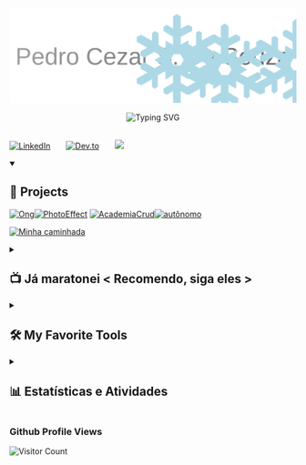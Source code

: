 <p align="center">
  <a href="https://github.com/Ary-Pedro">
<img src="https://raw.githubusercontent.com/Ary-Pedro/svg/refs/heads/main/assets/name.svg?token=GHSAT0AAAAAAC3H2VNIIZEIQXOOYM5YWRC6Z5EX2ZA">

<!-- credit for Typing SVG by DenverCoder1 - https://github.com/DenverCoder1/readme-typing-svg -->

<div style="text-align: center;">
<img  style="display: inline-block; max-width: 100%; height: auto;" src="https://readme-typing-svg.demolab.com?font=Anton&pause=1000&color=F78A8A&vCenter=true&random=false&width=435&lines=Sauda%C3%A7%C3%B5es+a+todos%F0%9F%91%8B%F0%9F%8F%BC;2+anos+de+experi%C3%AAncia+com+c%C3%B3digos+;Almejo+ser+um+Full-Stack+web;Sempre+aprendendo+coisas+novas;Sou+aluno+de+5%C2%B0+per%C3%ADodo+de+Sistema" alt="Typing SVG" />
</div>


<br>

<!-- Social -->
<a style="display: inline-block; max-width: 100%; height: auto;" href="https://www.linkedin.com/in/pedro-cézar-s-de-souza/"><img width="32px" alt="LinkedIn" title="LinkedIn" src="https://i.imgur.com/yRpa1dQ.png"/></a>
  &#8287;&#8287;&#8287;&#8287;&#8287;
<a href="#meusite"><img width="32px" alt="Dev.to" title="DenverCoder1 Dev.to" src="https://i.imgur.com/mVm29vK.png"></a>
  &#8287;&#8287;&#8287;&#8287;&#8287;
![](https://visitcount.itsvg.in/api?id=Ary-Pedro&label=Visitantes%20-%20GitHub&color=11&icon=5&pretty=true)

<!-- Cards vinculados : https://shields.io/badges --->
<details open> 
  <summary><h2>📕 Projects </h2></summary>


  <p align="left">
  <a href="https://github.com/Ary-Pedro/Projeto-AbapRJ"><img width="278" src="https://denvercoder1-github-readme-stats.vercel.app/api/pin/?username=Ary-Pedro&repo=Projeto-AbapRJ&theme=react&bg_color=1F222E&title_color=F85D7F&hide_border=true&icon_color=F8D866&show_icons=true&show_description=false" alt="Ong"></a><a href="https://github.com/Ary-Pedro/Manipulador-de-Imagem"><img width="278" src="https://denvercoder1-github-readme-stats.vercel.app/api/pin/?username=Ary-Pedro&repo=Manipulador-de-Imagem&theme=react&bg_color=1F222E&title_color=F85D7F&hide_border=true&icon_color=F8D866&show_icons=true&show_description=false" alt="PhotoEffect"></a> 
  <a href="https://github.com/Ary-Pedro/Sistema-academia"><img width="278" src="https://denvercoder1-github-readme-stats.vercel.app/api/pin/?username=Ary-Pedro&repo=Sistema-academia&theme=react&bg_color=1F222E&title_color=F85D7F&hide_border=true&icon_color=F8D866&show_icons=true&show_description=false" alt="AcademiaCrud"></a><a href="https://github.com/Ary-Pedro/Sistema-vendas-Deaaz"><img width="278" src="https://denvercoder1-github-readme-stats.vercel.app/api/pin/?username=Ary-Pedro&repo=Sistema-vendas-Deaaz&theme=react&bg_color=1F222E&title_color=F85D7F&hide_border=true&icon_color=F8D866&show_icons=true&show_description=false" alt="autônomo"></a> 

  <a href="https://replit.com/@PedroCezar2"><img alt="Minha caminhada" title="All Practice" src="https://custom-icon-badges.demolab.com/badge/-The%20Road%20So%20Far-1F222E?style=for-the-badge&logoColor=white&logo=fork"/></a>
  </p>

</details>

<details> 
  <summary><h2>📺 Já maratonei &lt; Recomendo, siga eles  &gt;</h2></summary>

<a href="https://www.youtube.com/watch?v=S9uPNppGsGo&list=PLHz_AreHm4dlKP6QQCekuIPky1CiwmdI6&pp=iAQB">
<img src="https://ytcards.demolab.com/?id=S9uPNppGsGo&title=Curso%20Python%20%2301%20-%20Seja%20um%20Programador&background_color=%230d1117&title_color=%23ffffff&stats_color=%23dedede&max_title_lines=2&border_radius=5&duration=1767" alt="Curso Python #01 - Seja um Programador" title="Curso Python #01 - Seja um Programador">
</a>
<a href="https://www.youtube.com/watch?v=VKjFuX91G5Q&list=PL62G310vn6nFIsOCC0H-C2infYgwm8SWW&pp=iAQB">
<img src="https://ytcards.demolab.com/?id=VKjFuX91G5Q&title=00%20-%20Maratona%20Java%20Virado%20No%20Jiraya%20-%20Bem-vindo&background_color=%230d1117&title_color=%23ffffff&stats_color=%23dedede&max_title_lines=2&border_radius=5&duration=371" alt="00 - Maratona Java Virado No Jiraya - Bem-vindo" title="00 - Maratona Java Virado No Jiraya - Bem-vindo">
</a>
<a href="https://www.youtube.com/watch?v=MsUL3Pgofl4">
<img src="https://ytcards.demolab.com/?id=MsUL3Pgofl4&title=Crie%20um%20projeto%20completo%20com%20Django&background_color=%230d1117&title_color=%23ffffff&stats_color=%23dedede&max_title_lines=2&border_radius=5&duration=8705" alt="Crie um projeto completo com Django" title="Crie um projeto completo com Django">
</a>
<br>
<a href="https://www.youtube.com/watch?v=ekpnVh-l3YA&list=PL4HikwTaYE0GEs7lvlYJQcvKhq0QZGRVn">
<img src="https://ytcards.demolab.com/?id=ekpnVh-l3YA&title=LangChain%20Tutorial%20%28Python%29%20%231%3A%20Intro%20%26%20Setup&background_color=%230d1117&title_color=%23ffffff&stats_color=%23dedede&max_title_lines=2&border_radius=5&duration=598" alt="LangChain Tutorial (Python) #1: Intro & Setup" title="LangChain Tutorial (Python) #1: Intro & Setup">
</a>
<a href="https://www.youtube.com/watch?v=O73xbQvGhHk&list=PL0N5TAOhX5E9eJ9Ix6YUIgEw3lNmaIEE9">
  <img src="https://ytcards.demolab.com/?id=O73xbQvGhHk&title=Curso%20de%20PHP%208%20%20%20Aula%20001%20%20%20Apresenta%C3%A7%C3%A3o%20do%20Curso%20de%20PHP%208&background_color=%230d1117&title_color=%23ffffff&stats_color=%23dedede&max_title_lines=2&border_radius=5&duration=1084" alt="Curso de PHP 8   Aula 001   Apresentação do Curso de PHP 8" title="Curso de PHP 8   Aula 001   Apresentação do Curso de PHP 8">
</a>
<a href="https://www.youtube.com/watch?v=YW113aC8TII">
  <img src="https://ytcards.demolab.com/?id=YW113aC8TII&title=O%20GUIA%20INICIAL%20COMPLETO%20DE%20PYTHON%20E%20DJANGO&background_color=%230d1117&title_color=%23ffffff&stats_color=%23dedede&max_title_lines=2&border_radius=5&duration=4186" alt="O GUIA INICIAL COMPLETO DE PYTHON E DJANGO" title="O GUIA INICIAL COMPLETO DE PYTHON E DJANGO">
</a>
<br>

<a href="https://www.youtube.com/watch?v=KPoeNZZ6H4s">
  <img src="https://ytcards.demolab.com/?id=KPoeNZZ6H4s&title=Giving%20Personality%20to%20Procedural%20Animations%20using%20Math&background_color=%230d1117&title_color=%23ffffff&stats_color=%23dedede&max_title_lines=2&border_radius=5&duration=930" alt="Giving Personality to Procedural Animations using Math" title="Giving Personality to Procedural Animations using Math">
</a>

<a href="https://www.youtube.com/watch?v=PGSba51aRYU">
  <img src="https://ytcards.demolab.com/?id=PGSba51aRYU&title=Machine%20Learning%20in%20C%20(Episode%201)&&background_color=%230d1117&title_color=%23ffffff&stats_color=%23dedede&max_title_lines=2&border_radius=5&duration=9067" alt="Machine Learning in C (Episode 1)" title="Machine Learning in C (Episode 1)">
</a>

<a href="https://www.youtube.com/watch?v=yaa13eehgzo">
  <img src="https://ytcards.demolab.com/?id=yaa13eehgzo&title=How%20I%20make%20science%20animations&background_color=%230d1117&title_color=%23ffffff&stats_color=%23dedede&max_title_lines=2&border_radius=5&duration=2619" alt="How I make science animations" title="How I make science animations">
</a>

</details>

<details> 
  <summary><h2>🛠️ My Favorite Tools</h2></summary>
  <!-- Some badges are from https://github.com/Ileriayo/markdown-badges -->

<h3>👨‍💻 Programming and Markup Languages</h3>

  <p>
      <a href="#"><img alt="C" src="https://custom-icon-badges.demolab.com/badge/C-03599C.svg?logo=c-in-hexagon&logoColor=white"></a>
      <a href="#"><img alt="C#" src="https://custom-icon-badges.demolab.com/badge/C%23-68217A.svg?logo=cs2&logoColor=white"></a>
      <a href="#"><img alt="CSS" src="https://img.shields.io/badge/CSS-1572B6.svg?logo=css3&logoColor=white"></a>
      <a href="#"><img alt="Google Apps Script" src="https://custom-icon-badges.demolab.com/badge/Google%20Apps%20Script-02569B.svg?logo=gs&logoColor=white"></a>
      <a href="#"><img alt="HTML" src="https://img.shields.io/badge/HTML-E34F26.svg?logo=html5&logoColor=white"></a>
      <a href="#"><img alt="Java" src="https://custom-icon-badges.demolab.com/badge/Java-007396.svg?logo=java&logoColor=white"></a>
      <a href="#"><img alt="JavaScript" src="https://img.shields.io/badge/JavaScript-F7DF1E.svg?logo=javascript&logoColor=black"></a>
      <a href="#"><img alt="Markdown" src="https://img.shields.io/badge/Markdown-000000.svg?logo=markdown&logoColor=white"></a>
      <a href="#"><img alt="Node.js" src="https://img.shields.io/badge/Node.js-43853D.svg?logo=node.js&logoColor=white"></a>
      <a href="#"><img alt="PHP" src="https://img.shields.io/badge/PHP-777BB4.svg?logo=php&logoColor=white"></a>
      <a href="#"><img alt="Python" src="https://img.shields.io/badge/Python-14354C.svg?logo=python&logoColor=white"></a>
      <a href="#"><img alt="Restructured Text" src="https://img.shields.io/badge/Restructured Text-3a4148.svg?logo=readthedocs&logoColor=white"></a>
      <a href="#"><img alt="SQL" src="https://custom-icon-badges.demolab.com/badge/SQL-025E8C.svg?logo=database&logoColor=white"></a>
      <a href="#"><img alt="SVG+XML" src="https://img.shields.io/badge/SVG%2BXML-e0982c.svg?logo=svg&logoColor=white"></a>
      <a href="#"><img alt="TypeScript" src="https://img.shields.io/badge/TypeScript-007ACC.svg?logo=typescript&logoColor=white"></a>
  </p>

<h3>🧰 Frameworks and Libraries</h3>

  <p>
      <a href="#"><img alt="Django" src="https://img.shields.io/badge/Django-1759B?logo=django&logoColor=white"></a>
      <a href="#"><img alt="Arduino" src="https://img.shields.io/badge/-Arduino-00979D?logo=Arduino&logoColor=white"></a>
      <a href="#"><img alt="Bootstrap" src="https://img.shields.io/badge/Bootstrap-7952B3.svg?logo=bootstrap&logoColor=white"></a>
      <a href="#"><img alt="Electron" src="https://img.shields.io/badge/Electron-20232e.svg?logo=electron&logoColor=white"></a>
      <a href="#"><img alt="Express.js" src="https://img.shields.io/badge/Express.js-404d59.svg?logo=express&logoColor=white"></a>
      <a href="#"><img alt="Gunicorn" src="https://img.shields.io/badge/-Gunicorn-499848.svg?logo=gunicorn&logoColor=white"></a>
      <a href="#"><img alt="NumPy" src="https://img.shields.io/badge/Numpy-013243.svg?logo=numpy&logoColor=white"></a>
      <a href="#"><img alt="Pandas" src="https://img.shields.io/badge/Pandas-150458.svg?logo=pandas&logoColor=white"></a>
      <a href="#"><img alt="Pytest" src="https://img.shields.io/badge/Pytest-0A9EDC.svg?logo=pytest&logoColor=white"></a>
      <a href="#"><img alt="React" src="https://img.shields.io/badge/React-20232a.svg?logo=react&logoColor=%2361DAFB"></a>
      <a href="#"><img alt="Symfony" src="https://img.shields.io/badge/Symfony-111111.svg?logo=symfony&logoColor=white"></a>
      <a href="#"><img alt="SymPy" src="https://img.shields.io/badge/Sympy-3B5526.svg?logo=sympy&logoColor=white"></a>
      <a href="#"><img alt="TensorFlow" src="https://img.shields.io/badge/TensorFlow-FF6F00.svg?logo=TensorFlow&logoColor=white"></a>
      <a href="#"><img alt="Wordpress" src="https://img.shields.io/badge/Wordpress-21759B?logo=wordpress&logoColor=white"></a> 
      <a href="#"><img alt="langchain" src="https://img.shields.io/badge/Langchain-111111?logo=langchain&logoColor=white"></a>


</p>

<h3>🗄️ Databases and Cloud Hosting</h3>

  <p>
      <a href="#"><img alt="GitHub Pages" src="https://img.shields.io/badge/GitHub%20Pages-327FC7.svg?logo=github&logoColor=white"></a>
      <a href="#"><img alt="Heroku" src="https://img.shields.io/badge/Heroku-430098.svg?logo=heroku&logoColor=white"></a>
      <a href="#"><img alt="MongoDB" src ="https://img.shields.io/badge/MongoDB-4ea94b.svg?logo=mongodb&logoColor=white"></a>
      <a href="#"><img alt="MySQL" src="https://img.shields.io/badge/MySQL-00f.svg?logo=mysql&logoColor=white"></a>
      <a href="#"><img alt="Notion" src="https://img.shields.io/badge/Notion-010101.svg?logo=notion&logoColor=white"></a>
      <a href="#"><img alt="Oracle" src ="https://img.shields.io/badge/Oracle-F00000.svg?logo=oracle&logoColor=white"></a>
      <a href="#"><img alt="PostgreSQL" src ="https://img.shields.io/badge/PostgreSQL-316192.svg?logo=postgresql&logoColor=white"></a>
      <a href="#"><img alt="Render" src="https://img.shields.io/badge/Render-00979D.svg?logo=render&logoColor=white"></a>
      <a href="#"><img alt="Repl.it" src="https://img.shields.io/badge/Repl.it-0D101E.svg?logo=Replit&logoColor=white"></a>
      <a href="#"><img alt="SQLite" src ="https://img.shields.io/badge/SQLite-07405e.svg?logo=sqlite&logoColor=white"></a>
      <a href="#"><img alt="Cloud" src="https://img.shields.io/badge/Cloud-68217A.svg?logo=Cloudways&logoColor=white"></a>
      <a href="#"><img alt="Aws" src="https://img.shields.io/badge/AWS-F05000.svg?logo=amazonwebservices&logoColor=white"></a>
      <a href="#"><img alt="Fly.io" src="https://img.shields.io/badge/Fly.io-430098.svg?logo=coreldraw&logoColor=white"></a>
      <a href="#"><img alt="Vercel" src="https://img.shields.io/badge/Vercel-000000.svg?logo=vercel&logoColor=white"></a>
      <a href="#"><img alt="pythonanywhere" src="https://img.shields.io/badge/pythonAnyWhere-000000.svg?logo=pythonanywhere&logoColor=white"></a>
      <a href="#"><img alt="infinityfree" src="https://img.shields.io/badge/infinityfree-430098.svg?logo=gitconnected&logoColor=white"></a>
  </p>

<h3>💻 Software and Tools</h3>

  <p>
      <a href="#"><img alt="Adobe" src="https://img.shields.io/badge/Adobe-FF0000.svg?logo=adobe&logoColor=white"></a>
      <a href="#"><img alt="olhama meta" src="https://img.shields.io/badge/olhama meta-08217A?logo=meta&logoColor=white"></a>
      <a href="#"><img alt="Arch Linux" src="https://img.shields.io/badge/Arch%20Linux-1793D1.svg?logo=arch-linux&logoColor=white"></a>
      <a href="#"><img alt="Dark Reader" src="https://img.shields.io/badge/-Dark%20Reader-141E24?logo=dark-reader&logoColor=white"></a>
      <a href="#"><img alt="Discord" src="https://img.shields.io/badge/-Discord-5865F2.svg?logo=discord&logoColor=white"></a>
      <a href="#"><img alt="Git" src="https://img.shields.io/badge/Git-F05033.svg?logo=git&logoColor=white"></a>
      <a href="#"><img alt="GitHub Desktop" src="https://img.shields.io/badge/GitHub%20Desktop-8034A9.svg?logo=github&logoColor=white"></a>
      <a href="#"><img alt="Google Sheets" src="https://img.shields.io/badge/Sheets-34A853.svg?logo=google%20sheets&logoColor=white"></a>
      <a href="#"><img alt="Inkscape" src="https://img.shields.io/badge/Inkscape-000000?logo=Inkscape&logoColor=white"></a>
      <a href="#"><img alt="Jupyter" src="https://img.shields.io/badge/Jupyter-F37626.svg?logo=Jupyter&logoColor=white"></a>
      <a href="#"><img alt="Stack Overflow" src="https://img.shields.io/badge/-Stack%20Overflow-FE7A16?logo=stack-overflow&logoColor=white"></a>
      <a href="#"><img alt="Visual Studio Code" src="https://img.shields.io/badge/Visual%20Studio%20Code-0078d7.svg?logo=visual-studio-code&logoColor=white"></a>
      <a href="#"><img alt="Unity" src="https://img.shields.io/badge/Unity-000000.svg?logo=unity&logoColor=white"></a>
      <a href="#"><img alt="jetbrains" src="https://img.shields.io/badge/Jet%20brains-A000A0.svg?logo=jetbrains&logoColor=white"></a>
      <a href="#"><img alt="chromecast" src="https://img.shields.io/badge/Remote%20Desktop-0000F0.svg?logo=chromecast&logoColor=white"></a>
      <a href="#"><img alt="figma" src="https://img.shields.io/badge/figma-F24E1E.svg?logo=figma&logoColor=white"></a>
      <a href="#"><img alt="canva" src="https://img.shields.io/badge/canva-0054CC.svg?logo=canva&logoColor=white"></a>
      <a href="#"><img alt="pycharm" src="https://img.shields.io/badge/pycharm-141E24.svg?logo=pycharm&logoColor=white"></a>
      <a href="#"><img alt="codechef" src="https://img.shields.io/badge/codechef-5B4638.svg?logo=codechef&logoColor=white"></a>
      <a href="#"><img alt="codepen " src="https://img.shields.io/badge/codepen-000000.svg?logo=codepen&logoColor=white"></a>
      <a href="#"><img alt="codewars " src="https://img.shields.io/badge/codeWars-B1361E.svg?logo=codewars&logoColor=white"></a>
      <a href="#"><img alt="frontendmentor " src="https://img.shields.io/badge/frontEndMentor-3F54A3.svg?logo=frontendmentor&logoColor=white"></a>
  </p>

<h3>🚀 Cursos</h3>

  <p>
      <a href="#"><img alt="freecodecamp" src="https://img.shields.io/badge/freecodecamp-0A0A23.svg?logo=freecodecamp&logoColor=white"></a>
      <a href="#"><img alt="udemy" src="https://img.shields.io/badge/Udemy-0A0A23.svg?logo=udemy&logoColor=white"></a>
      <a href="#"><img alt="alura" src="https://img.shields.io/badge/alura-0A0A23.svg?logo=alamy&logoColor=white"></a>
      <a href="#"><img alt="w3schools" src="https://img.shields.io/badge/w3schools-04AA6D.svg?logo=w3schools&logoColor=white"></a>
      <a href="#"><img alt="coursera" src="https://img.shields.io/badge/coursera-0056D2.svg?logo=coursera&logoColor=white"></a>
      <a href="#"><img alt="cursoemvideo" src="https://img.shields.io/badge/curso%20em%20video-0056D2.svg?logo=youtubekids&logoColor=white"></a>
</p>
 <p align="left">
    <a href="https://github.com/Universidade-Livre"><img alt="Universidade Brasileira Repositorie" title="UBL" src="https://custom-icon-badges.demolab.com/badge/-Vá%20aqui%20Para%20Acessar:%20Universidade %20Livre-1F222E?style=for-the-badge&logoColor=white&logo=fork"/></a>
  </p>
</details>

<details> 
  <summary><h2>📊 Estatísticas e Atividades</h2></summary>


<h3>💻 Estatísticas do Perfil GitHub</h3>

<!-- Estatísticas gerais do GitHub -->
<a href="https://github.com/Ary-Pedro"><img alt="Estatísticas do GitHub de Ary-Pedro" src="https://github-readme-stats.vercel.app/api/?username=Ary-Pedro&show_icons=true&theme=dracula&hide_border=true&bg_color=1F222E&title_color=F85D7F&icon_color=F8D866" height="192px"/></a><a href="https://github.com/Ary-Pedro"><img alt="Principais Linguagens de Ary-Pedro" src="https://github-readme-stats.vercel.app/api/top-langs/?username=Ary-Pedro&langs_count=8&layout=compact&theme=dracula&hide_border=true&bg_color=1F222E&title_color=F85D7F&icon_color=F8D866&hide=Jupyter%20Notebook,Roff" height="192px"/></a>
<br/>

<b>Nota:</b> As principais linguagens são apenas uma métrica das linguagens presentes nos meus projetos públicos e não refletem necessariamente o nível de experiência ou habilidade.

<!-- Gráfico de atividade do GitHub -->
<a href="https://github.com/Ary-Pedro"><img alt="Gráfico de Atividade de Ary-Pedro" src="https://github-readme-activity-graph.vercel.app/graph/?username=Ary-Pedro&bg_color=1F222E&color=F8D866&line=F85D7F&point=FFFFFF&hide_border=true" /></a>

<h3>📊 Contribuições no Último Ano</h3>

<!-- Jogo da cobrinha exibido abaixo -->
<a href="https://github.com/Ary-Pedro"><img alt="Snake Game" src="https://github-readme-streak-stats.herokuapp.com/?user=Ary-Pedro&theme=dracula&hide_border=true" /></a>
</details>

### Github Profile Views
![Visitor Count](https://profile-counter.glitch.me/{Ary-Pedro}/count.svg)
